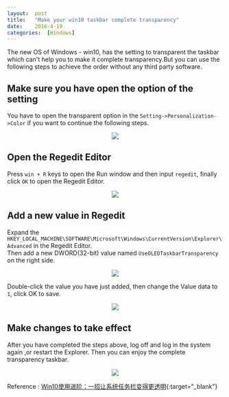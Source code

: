 ```yaml
---
layout:  post
title:   "Make your win10 taskbar complete transparency"
date:    2016-4-19
categories:  [Windows]
---
```

The new OS of Windows - win10, has the setting to transparent the taskbar which can't help you to make it complete transparency.But you can use the following steps to achieve the order without any third party software.  

## Make sure you have open the option of the setting  
You have to open the transparent option in the `Setting->Personalization->Color` if you want to continue the following steps.  

<div class="image-wrapper" style="text-align: center"><img src="http://7xs7p7.com1.z0.glb.clouddn.com/post/2016-04-18/setting.jpg"></div>

## Open the Regedit Editor  
Press `win + R` keys to open the Run window and then input `regedit`, finally click `OK` to open the Regedit Editor.  

<div class="image-wrapper" style="text-align: center"><img src="http://7xs7p7.com1.z0.glb.clouddn.com/post/2016-04-18/run.jpg"></div>

## Add a new value in Regedit  
Expand the `HKEY_LOCAL_MACHINE\SOFTWARE\Microsoft\Windows\CurrentVersion\Explorer\Advanced` in the Regedit Editor.  
Then add a new DWORD(32-bit) value named `UseOLEDTaskbarTransparency` on the right side.  

<div class="image-wrapper" style="text-align: center"><img src="http://7xs7p7.com1.z0.glb.clouddn.com/post/2016-04-18/regedit.jpg"></div>

Double-click the value you have just added, then change the Value data to `1`, click OK to save.  

<div class="image-wrapper" style="text-align: center"><img src="http://7xs7p7.com1.z0.glb.clouddn.com/post/2016-04-18/value.jpg"></div>

## Make changes to take effect  
After you have completed the steps above, log off and log in the system again ,or restart the Explorer. Then you can enjoy the complete transparency taskbar.  
<div class="image-wrapper" style="text-align: center"><img src="http://7xs7p7.com1.z0.glb.clouddn.com/post/2016-04-18/taskbar.jpg"></div>

Reference : [Win10使用进阶：一招让系统任务栏变得更透明](http://www.ithome.com/html/win10/214072.htm){:target="_blank"}
